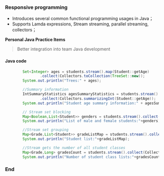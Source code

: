 ### Responsive programming

- Introduces several common functional programming usages in Java；
- Supports Lamda expressions, Stream streaming, parallel streaming, collectors；

**Personal Java Practice Items**

> Better integration into team Java development

#### Java code 　

```java
        Set<Integer> ages = students.stream().map(Student::getAge)
                .collect(Collectors.toCollection(TreeSet::new));
        System.out.println("Trees:" + ages);

		//Summary information
        IntSummaryStatistics agesSummaryStatistics = students.stream()
                .collect(Collectors.summarizingInt(Student::getAge));
        System.out.println("Student age summary information:" + agesSummaryStatistics);

        // Stream set blocking
        Map<Boolean,List<Student>> genders = students.stream().collect(Collectors.partitioningBy(s->s.getGender() == Gender.MALE));
        System.out.println("List of male and female students:"+genders);

        //Stream set grouping
        Map<Grade,List<Student>> gradeListMap = students.stream().collect(Collectors.groupingBy(Student::getGrade));
        System.out.println("Student list:"+gradeListMap);

        //Stream gets the number of all student classes
        Map<Grade,Long> gradesCount = students.stream().collect(Collectors.groupingBy(Student::getGrade,Collectors.counting()));
        System.out.println("Number of student class lists:"+gradesCount);
```


### End